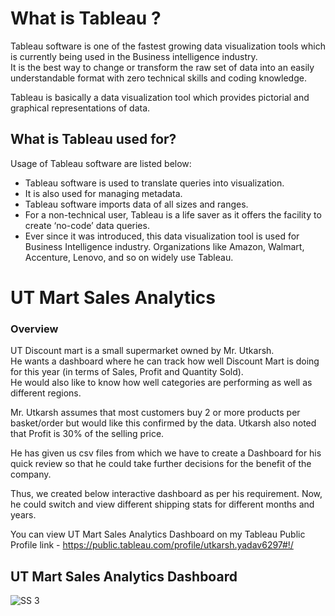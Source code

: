 # What is Tableau ?  

Tableau software is one of the fastest growing data visualization tools which is currently being used in the Business intelligence industry.  
It is the best way to change or transform the raw set of data into an easily understandable format with zero technical skills and coding knowledge.   

Tableau is basically a data visualization tool which provides pictorial and graphical representations of data.

## What is Tableau used for?  

Usage of Tableau software are listed below: 

- Tableau software is used to translate queries into visualization.  
- It is also used for managing metadata.  
- Tableau software imports data of all sizes and ranges.  
- For a non-technical user, Tableau is a life saver as it offers the facility to create ‘no-code’ data queries.  
- Ever since it was introduced, this data visualization tool is used for Business Intelligence industry. Organizations like Amazon, Walmart, Accenture, Lenovo, and so on widely use Tableau.  
 

# UT Mart Sales Analytics

###  Overview 

UT Discount mart is a small supermarket owned by Mr. Utkarsh.  
He wants a dashboard where he can track how well Discount Mart is doing for this year (in terms of Sales, Profit and Quantity
Sold).  
He would also like to know how well categories are performing as well as different regions.  

Mr. Utkarsh assumes that most customers buy 2 or more products per basket/order but would
like this confirmed by the data.
Utkarsh also noted that Profit is 30% of the selling price.  

He has given us csv files from which we have to create a Dashboard for his quick review so that he could take further decisions for the benefit of the company.

Thus, we created below interactive dashboard as per his requirement. Now, he could switch and view different shipping stats for different months and years.   

You can view UT Mart Sales Analytics Dashboard on my Tableau Public Profile link - https://public.tableau.com/profile/utkarsh.yadav6297#!/  

##  UT Mart Sales Analytics Dashboard

<img src="https://github.com/utkarsh-yadav1231/Tableau-Projects/blob/master/UT%20Mart%20Sales%20Analytics/Screenshots/UT%20Mart%20Sales%20PNG.PNG" alt="SS 3"/>




